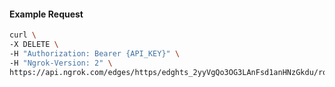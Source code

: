 <!-- Code generated for API Clients. DO NOT EDIT. -->

#### Example Request

```bash
curl \
-X DELETE \
-H "Authorization: Bearer {API_KEY}" \
-H "Ngrok-Version: 2" \
https://api.ngrok.com/edges/https/edghts_2yyVgQo3OG3LAnFsd1anHNzGkdu/routes/edghtsrt_2yyVgRRhySkG2vMckKPuJDuBGeP/saml
```
